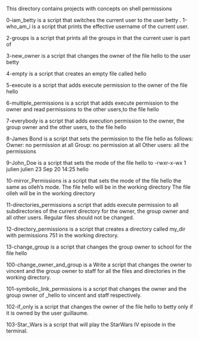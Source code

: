 This directory contains projects with concepts on shell permissions

0-iam_betty is a script that switches the current user to the user betty
.
1-who_am_i is a script that prints the effective username of the current user.

2-groups is a script that prints all the groups in that the current user is part of

3-new_owner is a script that changes the owner of the file hello to the user betty

4-empty is a script that creates an empty file called hello

5-execute is a script that adds execute permission to the owner of the file hello

6-multiple_permissions is a script that adds execute permission to the owner and read permissions to the other users,to the file hello

7-everybody is a script that adds execution permission to the owner, the group owner and the other users, to the file hello

8-James Bond is a script that sets the permission to the file hello as follows:
Owner: no permission at all
Group: no permission at all
Other users: all the permissions

9-John_Doe is a script that sets the mode of the file hello to -rwxr-x-wx 1 julien julien 23 Sep 20 14:25 hello

10-mirror_Permissions is a script that sets the mode of the file hello the same as olleh’s mode.
The file hello will be in the working directory
The file olleh will be in the working directory

11-directories_permissions a script that adds execute permission to all subdirectories of the current directory for the owner, the group owner and all other users. Regular files should not be changed.

12-directory_permissions is a script that creates a directory called my_dir with permissions 751 in the working directory.

13-change_group is a script that changes the group owner to school for the file hello

100-change_owner_and_group is a Write a script that changes the owner to vincent and the group owner to staff for all the files and directories in the working directory.

101-symbolic_link_permissions is a  script that changes the owner and the group owner of _hello to vincent and staff respectively.

102-if_only is a script that changes the owner of the file hello to betty only if it is owned by the user guillaume.

103-Star_Wars is a script that will play the StarWars IV episode in the terminal.
